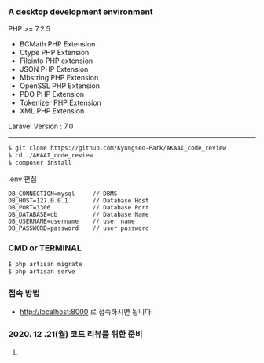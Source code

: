 ### A desktop development environment
PHP >= 7.2.5  
- BCMath PHP Extension  
- Ctype PHP Extension  
- Fileinfo PHP extension  
- JSON PHP Extension  
- Mbstring PHP Extension  
- OpenSSL PHP Extension  
- PDO PHP Extension  
- Tokenizer PHP Extension  
- XML PHP Extension  

Laravel Version : 7.0  

----------------------------

```bash
$ git clone https://github.com/Kyungseo-Park/AKAAI_code_review
$ cd ./AKAAI_code_review
$ composer install 
```

.env 편집 
```text
DB_CONNECTION=mysql     // DBMS
DB_HOST=127.0.0.1       // Database Host
DB_PORT=3306            // Database Port
DB_DATABASE=db          // Database Name
DB_USERNAME=username    // user name
DB_PASSWORD=password    // user password
```
### CMD or TERMINAL
```bash
$ php artisan migrate 
$ php artisan serve
```

### 접속 방법 
 - [http://localhost:8000](http://localhost:8000) 로 접속하시면 됩니다. 



### 2020. 12 .21(월) 코드 리뷰를 위한 준비 
 1. 